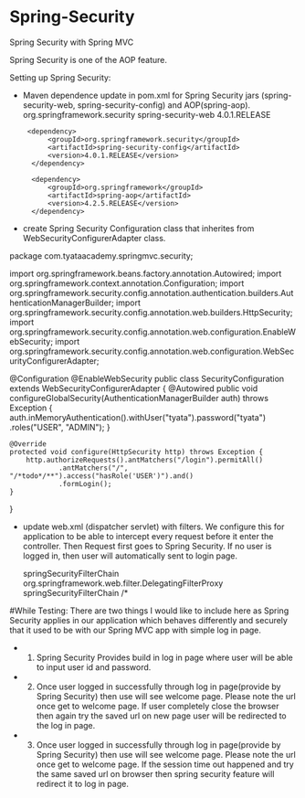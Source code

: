 # Spring-Security
Spring Security with Spring MVC

Spring Security is one of the AOP feature.

Setting up Spring Security:
- Maven dependence update in pom.xml for Spring Security jars (spring-security-web, spring-security-config) and AOP(spring-aop).
		<dependency>
			<groupId>org.springframework.security</groupId>
			<artifactId>spring-security-web</artifactId>
			<version>4.0.1.RELEASE</version>
  		</dependency>

       <dependency>
            <groupId>org.springframework.security</groupId>
            <artifactId>spring-security-config</artifactId>
            <version>4.0.1.RELEASE</version>
        </dependency>
        
		<dependency>
		    <groupId>org.springframework</groupId>
		    <artifactId>spring-aop</artifactId>
		    <version>4.2.5.RELEASE</version>
		</dependency>        			

- create Spring Security Configuration class that inherites from WebSecurityConfigurerAdapter class.

package com.tyataacademy.springmvc.security;

import org.springframework.beans.factory.annotation.Autowired;
import org.springframework.context.annotation.Configuration;
import org.springframework.security.config.annotation.authentication.builders.AuthenticationManagerBuilder;
import org.springframework.security.config.annotation.web.builders.HttpSecurity;
import org.springframework.security.config.annotation.web.configuration.EnableWebSecurity;
import org.springframework.security.config.annotation.web.configuration.WebSecurityConfigurerAdapter;

@Configuration
@EnableWebSecurity
public class SecurityConfiguration extends WebSecurityConfigurerAdapter {
	@Autowired
	public void configureGlobalSecurity(AuthenticationManagerBuilder auth)
			throws Exception {
		auth.inMemoryAuthentication().withUser("tyata").password("tyata")
				.roles("USER", "ADMIN");
	}

	@Override
	protected void configure(HttpSecurity http) throws Exception {
		http.authorizeRequests().antMatchers("/login").permitAll()
				.antMatchers("/", "/*todo*/**").access("hasRole('USER')").and()
				.formLogin();
	}
}



- update web.xml (dispatcher servlet) with filters. We configure this for application to be able to intercept every request before it enter the controller. Then Request first goes to Spring Security. If no user is logged in, then user will automatically sent to login page.

   <filter>
    		<filter-name>springSecurityFilterChain</filter-name>
    		<filter-class>org.springframework.web.filter.DelegatingFilterProxy</filter-class>
   </filter>
 
   <filter-mapping>
   		<filter-name>springSecurityFilterChain</filter-name>
    		<url-pattern>/*</url-pattern>
   </filter-mapping>     



#While Testing:
There are two things I would like to include here as Spring Security applies in our application which behaves differently and securely that it used to be with our Spring MVC app with simple log in page.
- 1. Spring Security Provides build in log in page where user will be able to input user id and password. 
- 2. Once user logged in successfully through log in page(provide by Spring Security) then use will see welcome page. Please note the url once get to welcome page. If user completely close the browser then again try the saved url on new page user will be redirected to the log in page.
- 3. Once user logged in successfully through log in page(provide by Spring Security) then use will see welcome page. Please note the url once get to welcome page. If the session time out happened and try the same saved url on browser then spring security feature will redirect it to log in page.

